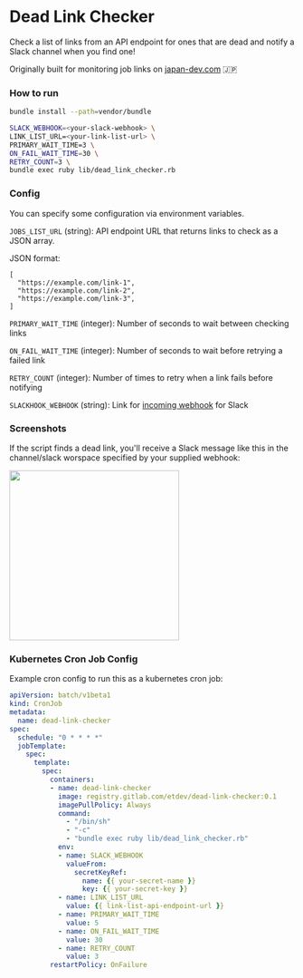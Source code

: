 # Dead Link Checker

Check a list of links from an API endpoint for ones that are dead and notify a Slack channel when you find one!

Originally built for monitoring job links on [japan-dev.com](https://japan-dev.com/) :jp:

### How to run

```bash
bundle install --path=vendor/bundle
```

```bash
SLACK_WEBHOOK=<your-slack-webhook> \
LINK_LIST_URL=<your-link-list-url> \
PRIMARY_WAIT_TIME=3 \
ON_FAIL_WAIT_TIME=30 \
RETRY_COUNT=3 \
bundle exec ruby lib/dead_link_checker.rb
```

### Config
You can specify some configuration via environment variables.

`JOBS_LIST_URL` (string): API endpoint URL that returns links to check as a JSON array.

JSON format:
```
[
  "https://example.com/link-1",
  "https://example.com/link-2",
  "https://example.com/link-3",
]
```

`PRIMARY_WAIT_TIME` (integer): Number of seconds to wait between checking links

`ON_FAIL_WAIT_TIME` (integer): Number of seconds to wait before retrying a failed link

`RETRY_COUNT` (integer): Number of times to retry when a link fails before notifying

`SLACKHOOK_WEBHOOK` (string): Link for [incoming webhook](https://slack.com/help/articles/115005265063-Incoming-webhooks-for-Slack) for Slack

### Screenshots

If the script finds a dead link, you'll receive a Slack message like this in the channel/slack worspace specified by your supplied webhook:

<img src="https://user-images.githubusercontent.com/6726985/91029287-86f5c700-e639-11ea-805f-2062f3f90d21.png" width="300px"/>

### Kubernetes Cron Job Config

Example cron config to run this as a kubernetes cron job:

```yaml
apiVersion: batch/v1beta1
kind: CronJob
metadata:
  name: dead-link-checker
spec:
  schedule: "0 * * * *"
  jobTemplate:
    spec:
      template:
        spec:
          containers:
          - name: dead-link-checker
            image: registry.gitlab.com/etdev/dead-link-checker:0.1
            imagePullPolicy: Always
            command:
              - "/bin/sh"
              - "-c"
              - "bundle exec ruby lib/dead_link_checker.rb"
            env:
            - name: SLACK_WEBHOOK
              valueFrom:
                secretKeyRef:
                  name: {{ your-secret-name }}
                  key: {{ your-secret-key }}
            - name: LINK_LIST_URL
              value: {{ link-list-api-endpoint-url }}
            - name: PRIMARY_WAIT_TIME
              value: 5
            - name: ON_FAIL_WAIT_TIME
              value: 30
            - name: RETRY_COUNT
              value: 3
          restartPolicy: OnFailure
```
